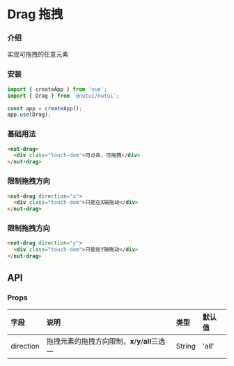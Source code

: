 # Drag 拖拽
### 介绍

实现可拖拽的任意元素

### 安装

``` javascript
import { createApp } from 'vue';
import { Drag } from '@nutui/nutui';

const app = createApp();
app.use(Drag);
```

### 基础用法
```html
<nut-drag>
  <div class="touch-dom">可点击，可拖拽</div>
</nut-drag>
```
### 限制拖拽方向
```html
<nut-drag direction="x">
  <div class="touch-dom">只能在X轴拖动</div>
</nut-drag>
```

### 限制拖拽方向
```html
<nut-drag direction="y">
  <div class="touch-dom">只能在Y轴拖动</div>
</nut-drag>
```
## API
### Props

| 字段      | 说明                                              | 类型           | 默认值                              |
| :-------- | :------------------------------------------------ | :------------- | :---------------------------------- |
| direction | 拖拽元素的拖拽方向限制，**x**/**y**/**all**三选一 | String         | 'all'                               |